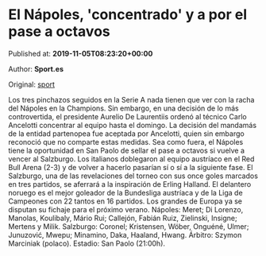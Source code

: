 
# El Nápoles, 'concentrado' y a por el pase a octavos

Published at: **2019-11-05T08:23:20+00:00**

Author: **Sport.es**

Original: [sport](https://www.sport.es/es/noticias/champions/napoles-concentrado-por-pase-octavos-7714366)

Los tres pinchazos seguidos en la Serie A nada tienen que ver con la racha del Nápoles en la Champions. Sin embargo, en una decisión de lo más controvertida, el presidente Aurelio De Laurentiis ordenó al técnico Carlo Ancelotti concentrar al equipo hasta el domingo. La decisión del mandamás de la entidad partenopea fue aceptada por Ancelotti, quien sin embargo reconoció que no comparte estas medidas.
Sea como fuera, el Nápoles tiene la oportunidad en San Paolo de sellar el pase a octavos si vuelve a vencer al Salzburgo. Los italianos doblegaron al equipo austríaco en el Red Bull Arena (2-3) y de volver a hacerlo pasarían sí o sí a la siguiente fase.
El Salzburgo, una de las revelaciones del torneo con sus once goles marcados en tres partidos, se aferrará a la inspiración de Erling Halland. El delantero noruego es el mejor goleador de la Bundesliga austríaca y de la Liga de Campeones con 22 tantos en 16 partidos. Los grandes de Europa ya se disputan su fichaje para el próximo verano.
Nápoles: Meret; Di Lorenzo, Manolas, Koulibaly, Mário Rui; Callejón, Fabián Ruiz, Zielinski, Insigne; Mertens y Milik.
Salzburgo: Coronel; Kristensen, Wöber, Onguéné, Ulmer; Junuzovi&cacute;, Mwepu; Minamino, Daka, Haaland, Hwang.
Árbitro: Szymon Marciniak (polaco).
Estadio: San Paolo (21:00h).
